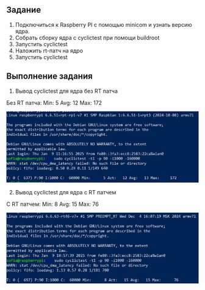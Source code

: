 ## Задание
1. Подключиться к Raspberry PI с помощью minicom и узнать версию ядра.
2. Собрать сборку ядра с cyclictest при помощи buildroot
3. Запустить cyclictest
4. Наложить rt-патч на ядро
5. Запустить cyclictest

## Выполнение задания
1. Вывод cyclictest для ядра без RT патча

Без RT патча:
    Min: 5
    Avg: 12
    Max: 172

![Скриншот вывода cyclictest для ядра без RT патча](/pz3/Default.jpg)

2. Вывод cyclictest для ядра с RT патчем

С RT патчем:
    Min: 8
    Avg: 15
    Max: 76
    
![Скриншот вывода cyclictest для ядра с RT патчем](/pz3/RT-patch.jpg)
